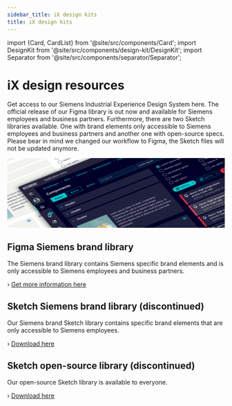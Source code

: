 ```yaml
---
sidebar_title: iX design kits
title: iX design kits
---
```


import {Card, CardList} from '@site/src/components/Card';
import DesignKit from '@site/src/components/design-kit/DesignKit';
import Separator from '@site/src/components/separator/Separator';

# iX design resources

Get access to our Siemens Industrial Experience Design System here. The official release of our Figma library is out now and available for Siemens employees and business partners. Furthermore, there are two Sketch libraries available. One with brand elements only accessible to Siemens employees and business partners and another one with open-source specs. Please bear in mind we changed our workflow to Figma, the Sketch files will not be updated anymore.

<CardList>
  <Card label="Figma Siemens brand library" isPrimary={true} autoWidth link="design-kit#siemens-figma-library" />
  <Card label="Sketch open-source library" autoWidth link="design-kit#sketch-open-source-library" />
  <Card label="Sketch Siemens brand library" autoWidth link="design-kit#siemens-internal-sketch-library" />
</CardList>

<Separator />

![design kit](./image.png)

<Separator />

## Figma Siemens brand library

The Siemens brand library contains Siemens specific brand elements and is only accessible to Siemens employees and business partners.

› [Get more information here](https://siemens-ix.code.siemens.io/ix-brand-theme/)

## Sketch Siemens brand library (discontinued)

Our Siemens brand Sketch library contains specific brand elements that are only accessible to Siemens employees.

› [Download here](https://siemens-ix.code.siemens.io/ix-brand-theme/sketch.zip)

## Sketch open-source library (discontinued)

Our open-source Sketch library is available to everyone.

› [Download here](/files/sketch.zip)
